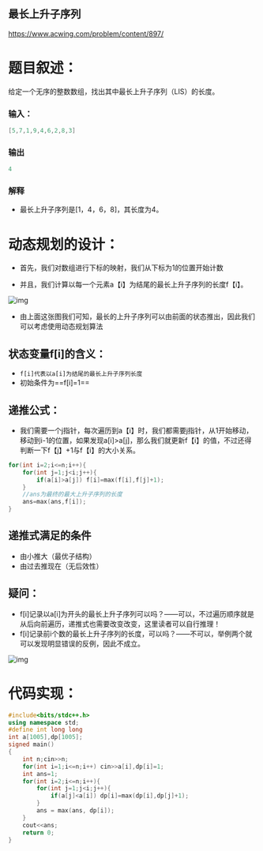 ## 最长上升子序列

https://www.acwing.com/problem/content/897/

# 题目叙述：

给定一个无序的整数数组，找出其中最长上升子序列（LIS）的长度。

### 输入：

```cpp
[5,7,1,9,4,6,2,8,3]
```

### 输出

```cpp
4
```

### 解释

+ 最长上升子序列是[1，4，6，8]，其长度为4。

# 动态规划的设计：

+ 首先，我们对数组进行下标的映射，我们从下标为1的位置开始计数

+ 并且，我们计算以每一个元素a【i】为结尾的最长上升子序列的长度f【i】。

![img](https://img2024.cnblogs.com/blog/3476421/202408/3476421-20240819150041928-427480902.png)

+ 由上面这张图我们可知，最长的上升子序列可以由前面的状态推出，因此我们可以考虑使用动态规划算法

## 状态变量f[i]的含义：

+ `f[i]代表以a[i]为结尾的最长上升子序列长度`
+ 初始条件为==f[i]=1==

## 递推公式：

+ 我们需要一个j指针，每次遍历到a【i】时，我们都需要j指针，从1开始移动，移动到i-1的位置，如果发现a[i]>a[j]，那么我们就更新f【i】的值，不过还得判断一下f【j】+1与f【i】的大小关系。

```cpp
for(int i=2;i<=n;i++){
    for(int j=1;j<i;j++){
        if(a[i]>a[j]) f[i]=max(f[i],f[j]+1);
    }
    //ans为最终的最大上升子序列的长度
    ans=max(ans,f[i]);
}
```

## 递推式满足的条件

+ 由小推大（最优子结构）
+ 由过去推现在（无后效性）

## 疑问：

+ f[i]记录以a[i]为开头的最长上升子序列可以吗？——可以，不过遍历顺序就是从后向前遍历，递推式也需要改变改变，这里读者可以自行推理！
+ f[i]记录前i个数的最长上升子序列的长度，可以吗？——不可以，举例两个就可以发现明显错误的反例，因此不成立。

![img](https://img2024.cnblogs.com/blog/3476421/202501/3476421-20250122222702846-573075171.png)

# 代码实现：

```cpp
#include<bits/stdc++.h>
using namespace std;
#define int long long 
int a[1005],dp[1005];
signed main()
{
    int n;cin>>n;
    for(int i=1;i<=n;i++) cin>>a[i],dp[i]=1;
    int ans=1;
    for(int i=2;i<=n;i++){
        for(int j=1;j<i;j++){
            if(a[j]<a[i]) dp[i]=max(dp[i],dp[j]+1);
        }
        ans = max(ans, dp[i]);
    }
    cout<<ans;
    return 0;
}
```

